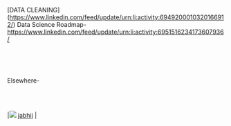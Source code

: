
[DATA CLEANING] (https://www.linkedin.com/feed/update/urn:li:activity:6949200010320166912/)
Data Science Roadmap- https://www.linkedin.com/feed/update/urn:li:activity:6951516234173607936/


<br/>
<br/>
<img source="https://img.shields.io/badge/LinkedIn-0077B5?style=for-the-badge&logo=linkedin&logoColor=white">
<br/>
<br/>

Elsewhere- 

<br/>
<br/>

|<img src="https://img.shields.io/badge/LinkedIn-0077B5?style=for-the-badge&logo=linkedin&logoColor=white" url="https://www.linkedin.com/in/jabhij/" /> 
[jabhij](https://www.linkedin.com/in/jabhij/) |
<br/>
<br/>
